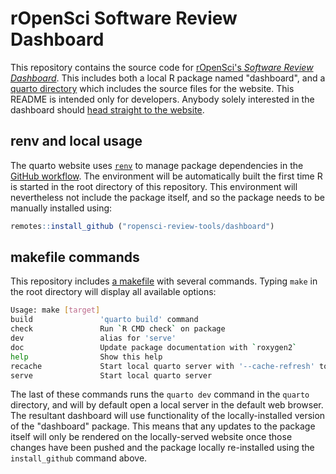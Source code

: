 
# rOpenSci Software Review Dashboard

This repository contains the source code for [rOpenSci's *Software Review
Dashboard*](https://ropensci-review-tools.github.io/dashboard). This includes
both a local R package named "dashboard", and a [quarto
directory](https://github.com/ropensci-review-tools/dashboard/tree/main/quarto)
which includes the source files for the website. This README is intended only
for developers. Anybody solely interested in the dashboard should [head
straight to the website](https://ropensci-review-tools.github.io/dashboard).

## renv and local usage

The quarto website uses [`renv`](https://rstudio.github.io/renv/) to manage
package dependencies in the [GitHub
workflow](https://github.com/ropensci-review-tools/dashboard/blob/main/.github/workflows/publish.yaml).
The environment will be automatically built the first time R is started in the
root directory of this repository. This environment will nevertheless not
include the package itself, and so the package needs to be manually installed
using:

``` r
remotes::install_github ("ropensci-review-tools/dashboard")
```

## makefile commands

This repository includes [a
makefile](https://github.com/ropensci-review-tools/dashboard/blob/main/makefile)
with several commands. Typing `make` in the root directory will display all
available options:

```bash
Usage: make [target]
build               'quarto build' command
check               Run `R CMD check` on package
dev                 alias for 'serve'
doc                 Update package documentation with `roxygen2`
help                Show this help
recache             Start local quarto server with '--cache-refresh' to force cache refresh
serve               Start local quarto server
```

The last of these commands runs the `quarto dev` command in the `quarto`
directory, and will by default open a local server in the default web browser.
The resultant dashboard will use functionality of the locally-installed version
of the "dashboard" package. This means that any updates to the package itself
will only be rendered on the locally-served website once those changes have
been pushed and the package locally re-installed using the `install_github`
command above.

